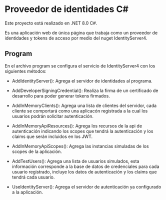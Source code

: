# Proveedor de identidades C#

Este proyecto está realizado en .NET 8.0 C#.

Es una aplicación web de única página que trabaja como un proveedor de identidades y tokens de acceso por medio del nuget IdentityServer4.

## Program

En el archivo program se configura el servicio de IdentityServer4 con los siguientes métodos: 

- AddIdentityServer(): Agrega el servidor de identidades al programa. 

- AddDeveloperSigningCredential(): Realiza la firma de un certificado de desarrollo para poder generar tokens firmados.

- AddInMemoryClients(): Agrega una lista de clientes del servidor, cada cliente se comportará como una aplicacón registrada a la cual los usuarios podrán solicitar autenticación. 

- AddInMemoryApiResources(): Agrega los recursos de la api de autenticación indicando los scopes que tendrá la autenticación y los claims que serán incluidos en los JWT.

- AddInMemoryApiScopes(): Agrega las instancias simuladas de los scopes de la aplicación.

- AddTestUsers(): Agrega una lista de usuarios simulados, esta información corresponde a la base de datos de credenciales para cada usuario registrado, incluye los datos de autenticación y los claims que tendrá cada usuario.

- UseIdentityServer(): Agrega el servidor de autenticación ya configurado a la aplicación.
